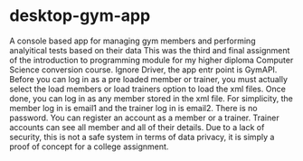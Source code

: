 # desktop-gym-app
A console based app for managing gym members and performing analyitical tests based on their data
This was the third and final assignment of the introduction to programming module for my higher diploma 
Computer Science conversion course. 
Ignore Driver, the app entr point is GymAPI. Before you can log in as a pre loaded member or trainer,
you must actually select the load members or load trainers option to load the xml files. Once done, 
you can log in as any member stored in the xml file. For simplicity, the member log in is email1 and
the trainer log in is email2. There is no password. You can register an account as a member or a trainer. 
Trainer accounts can see all member and all of their details. Due to a lack of security, this is not a safe
system in terms of data privacy, it is simply a proof of concept for a college assignment.

